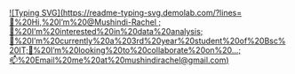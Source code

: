 [![Typing SVG](https://readme-typing-svg.demolab.com/?lines=👋%20Hi,%20I’m%20@Mushindi-Rachel
;👀%20I’m%20interested%20in%20data%20analysis;🌱%20I’m%20currently%20a%203rd%20year%20student%20of%20Bsc%20IT;💞️%20I’m%20looking%20to%20collaborate%20on%20...;📫%20Email%20me%20at%20mushindirachel@gmail.com)](https://git.io/typing-svg)
